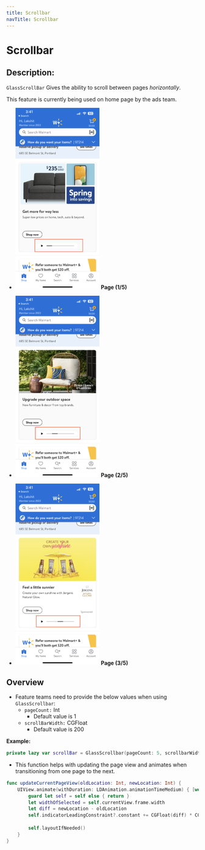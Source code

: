 ```yaml
---
title: Scrollbar
navTitle: Scrollbar
---
```


#  Scrollbar

## Description:

`GlassScrollBar` Gives the ability to scroll between pages *horizontally*.

This feature is currently being used on home page by the ads team.

- <img src="images/scrollbar1.png" width="220" /> **Page (1/5)**

- <img src="images/scrollbar2.png" width="220" /> **Page (2/5)**

- <img src="images/scrollbar3.png" width="220" /> **Page (3/5)**


## Overview

- Feature teams need to provide the below values when using `GlassScrollbar`:
  - `pageCount:` Int
    - Default value is 1
  - `scrollBarWidth:` CGFloat
    - Default value is 200

**Example:**

```swift
private lazy var scrollBar = GlassScrollbar(pageCount: 5, scrollbarWidth: configuration.scrollbarWidth)
```

- This function helps with updating the page view and animates when transitioning from one page to the next.

```swift
func updateCurrentPageView(oldLocation: Int, newLocation: Int) {
    UIView.animate(withDuration: LDAnimation.animationTimeMedium) { [weak self] in
        guard let self = self else { return }
        let widthOfSelected = self.currentView.frame.width
        let diff = newLocation - oldLocation
        self.indicatorLeadingConstraint?.constant += CGFloat(diff) * CGFloat(widthOfSelected)

        self.layoutIfNeeded()
    }
}
```
